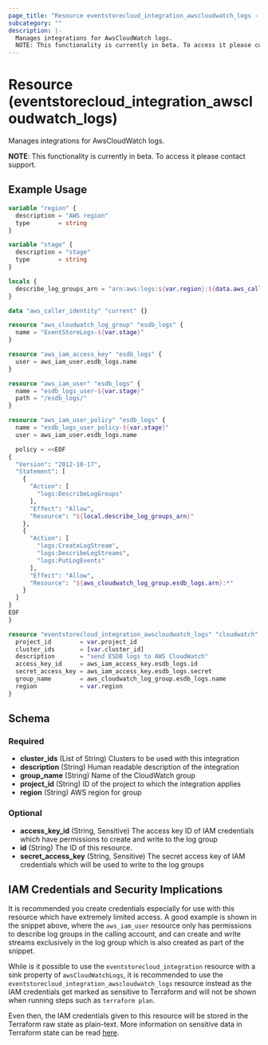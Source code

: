 ```yaml
---
page_title: "Resource eventstorecloud_integration_awscloudwatch_logs - terraform-provider-eventstorecloud"
subcategory: ""
description: |-
  Manages integrations for AwsCloudWatch logs.
  NOTE: This functionality is currently in beta. To access it please contact support.
---
```


# Resource (eventstorecloud_integration_awscloudwatch_logs)

Manages integrations for AwsCloudWatch logs.

**NOTE**: This functionality is currently in beta. To access it please contact support.

## Example Usage

```terraform
variable "region" {
  description = "AWS region"
  type        = string
}

variable "stage" {
  description = "stage"
  type        = string
}

locals {
  describe_log_groups_arn = "arn:aws:logs:${var.region}:${data.aws_caller_identity.current.account_id}:log-group:*"
}

data "aws_caller_identity" "current" {}

resource "aws_cloudwatch_log_group" "esdb_logs" {
  name = "EventStoreLogs-${var.stage}"
}

resource "aws_iam_access_key" "esdb_logs" {
  user = aws_iam_user.esdb_logs.name
}

resource "aws_iam_user" "esdb_logs" {
  name = "esdb_logs_user-${var.stage}"
  path = "/esdb_logs/"
}

resource "aws_iam_user_policy" "esdb_logs" {
  name = "esdb_logs_user_policy-${var.stage}"
  user = aws_iam_user.esdb_logs.name

  policy = <<EOF
{
  "Version": "2012-10-17",
  "Statement": [
    {
      "Action": [
        "logs:DescribeLogGroups"        
      ],
      "Effect": "Allow",
      "Resource": "${local.describe_log_groups_arn}"
    },
    {
      "Action": [        
        "logs:CreateLogStream",
        "logs:DescribeLogStreams",
        "logs:PutLogEvents"
      ],
      "Effect": "Allow",
      "Resource": "${aws_cloudwatch_log_group.esdb_logs.arn}:*"
    }    
  ]
}
EOF
}

resource "eventstorecloud_integration_awscloudwatch_logs" "cloudwatch" {
  project_id        = var.project_id
  cluster_ids       = [var.cluster_id]
  description       = "send ESDB logs to AWS CloudWatch"
  access_key_id     = aws_iam_access_key.esdb_logs.id
  secret_access_key = aws_iam_access_key.esdb_logs.secret
  group_name        = aws_cloudwatch_log_group.esdb_logs.name
  region            = var.region
}
```

<!-- schema generated by tfplugindocs -->

## Schema

### Required

- **cluster_ids** (List of String) Clusters to be used with this integration
- **description** (String) Human readable description of the integration
- **group_name** (String) Name of the CloudWatch group
- **project_id** (String) ID of the project to which the integration applies
- **region** (String) AWS region for group

### Optional

- **access_key_id** (String, Sensitive) The access key ID of IAM credentials which have permissions to create and write to the log group
- **id** (String) The ID of this resource.
- **secret_access_key** (String, Sensitive) The secret access key of IAM credentials which will be used to write to the log groups

## IAM Credentials and Security Implications

It is recommended you create credentials especially for use with this resource which have extremely limited access. A good example is shown in the snippet above, where the `aws_iam_user` resource only has permissions to describe log groups in the calling account, and can create and write streams exclusively in the log group which is also created as part of the snippet.

While is it possible to use the `eventstorecloud_integration` resource with a sink property of `awsCloudWatchLogs`, it is recommended to use the `eventstorecloud_integration_awscloudwatch_logs` resource instead as the IAM credentials get marked as sensitive to Terraform and will not be shown when running steps such as `terraform plan`.

Even then, the IAM credentials given to this resource will be stored in the Terraform raw state as plain-text. More information on sensitive data in Terraform state can be read [here](https://www.terraform.io/language/state/sensitive-data).
